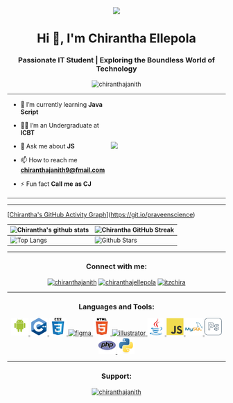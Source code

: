 <p align="center">
  <img align="center" src = "https://github.com/7oSkaaa/7oSkaaa/blob/main/Images/about_me.gif?raw=true" width = 130px>
  </p>
<h1 align="center">Hi 👋, I'm Chirantha Ellepola</h1>
<h3 align="center">Passionate IT Student | Exploring the Boundless World of Technology</h3>

<p align="center"> <img src="https://komarev.com/ghpvc/?username=chiranthajanith&label=Profile%20views&color=0e75b6&style=flat" alt="chiranthajanith" /> </p>

<table align="center">
<tr border-radius="10px">
<td width="60%" align="left">

- 🌱 I’m currently learning **Java Script**

- 🧑‍🎓 I’m an Undergraduate at **ICBT**

- 💬 Ask me about **JS**

- 📫 How to reach me **chiranthajanith9@fmail.com**

- ⚡ Fun fact **Call me as CJ**

</td>


<td width="50%" align="right">
<picture> <img align="right" src="https://github.com/7oSkaaa/7oSkaaa/blob/main/Images/Right_Side.gif?raw=true" width = 350px></picture>
</td>

</tr>
</table>


---

[[Chirantha's GitHub Activity Graph](https://activity-graph.herokuapp.com/graph?username=chiranthajanith&theme=tokyonight)](https://git.io/praveenscience)

| ![Chirantha's github stats](https://github-readme-stats.vercel.app/api?username=chiranthajanith&show_icons=true&theme=tokyonight) | ![Chirantha GitHub Streak](https://github-readme-streak-stats.herokuapp.com/?user=chiranthajanith&theme=tokyonight) |
| --- | --- |
| ![Top Langs](https://github-readme-stats.vercel.app/api/top-langs/?username=chiranthajanith&theme=tokyonight) | ![Github Stars](https://github-readme-stats.vercel.app/api?username=chiranthajanith&show_icons=true&locale=en&count_private=true&hide_rank=true&custom_title=My%20GitHub%20Stats&disable_animations=true&theme=tokyonight) |

---

<h3 align="center">Connect with me:</h3>
<p align="center">
<a href="https://linkedin.com/in/chiranthajanith" target="blank"><img align="center" src="https://raw.githubusercontent.com/rahuldkjain/github-profile-readme-generator/master/src/images/icons/Social/linked-in-alt.svg" alt="chiranthajanith" height="30" width="40" /></a>
<a href="https://fb.com/chiranthajellepola" target="blank"><img align="center" src="https://raw.githubusercontent.com/rahuldkjain/github-profile-readme-generator/master/src/images/icons/Social/facebook.svg" alt="chiranthajellepola" height="30" width="40" /></a>
<a href="https://instagram.com/itzchira" target="blank"><img align="center" src="https://raw.githubusercontent.com/rahuldkjain/github-profile-readme-generator/master/src/images/icons/Social/instagram.svg" alt="itzchira" height="30" width="40" /></a>
</p>

---

<h3 align="center">Languages and Tools:</h3>
<p align="center"> <a href="https://developer.android.com" target="_blank" rel="noreferrer"> <img src="https://raw.githubusercontent.com/devicons/devicon/master/icons/android/android-original-wordmark.svg" alt="android" width="40" height="40"/> </a> <a href="https://www.w3schools.com/cpp/" target="_blank" rel="noreferrer"> <img src="https://raw.githubusercontent.com/devicons/devicon/master/icons/cplusplus/cplusplus-original.svg" alt="cplusplus" width="40" height="40"/> </a> <a href="https://www.w3schools.com/css/" target="_blank" rel="noreferrer"> <img src="https://raw.githubusercontent.com/devicons/devicon/master/icons/css3/css3-original-wordmark.svg" alt="css3" width="40" height="40"/> </a> <a href="https://www.figma.com/" target="_blank" rel="noreferrer"> <img src="https://www.vectorlogo.zone/logos/figma/figma-icon.svg" alt="figma" width="40" height="40"/> </a> <a href="https://www.w3.org/html/" target="_blank" rel="noreferrer"> <img src="https://raw.githubusercontent.com/devicons/devicon/master/icons/html5/html5-original-wordmark.svg" alt="html5" width="40" height="40"/> </a> <a href="https://www.adobe.com/in/products/illustrator.html" target="_blank" rel="noreferrer"> <img src="https://www.vectorlogo.zone/logos/adobe_illustrator/adobe_illustrator-icon.svg" alt="illustrator" width="40" height="40"/> </a> <a href="https://www.java.com" target="_blank" rel="noreferrer"> <img src="https://raw.githubusercontent.com/devicons/devicon/master/icons/java/java-original.svg" alt="java" width="40" height="40"/> </a> <a href="https://developer.mozilla.org/en-US/docs/Web/JavaScript" target="_blank" rel="noreferrer"> <img src="https://raw.githubusercontent.com/devicons/devicon/master/icons/javascript/javascript-original.svg" alt="javascript" width="40" height="40"/> </a> <a href="https://www.mysql.com/" target="_blank" rel="noreferrer"> <img src="https://raw.githubusercontent.com/devicons/devicon/master/icons/mysql/mysql-original-wordmark.svg" alt="mysql" width="40" height="40"/> </a> <a href="https://www.photoshop.com/en" target="_blank" rel="noreferrer"> <img src="https://raw.githubusercontent.com/devicons/devicon/master/icons/photoshop/photoshop-line.svg" alt="photoshop" width="40" height="40"/> </a> <a href="https://www.php.net" target="_blank" rel="noreferrer"> <img src="https://raw.githubusercontent.com/devicons/devicon/master/icons/php/php-original.svg" alt="php" width="40" height="40"/> </a> <a href="https://www.python.org" target="_blank" rel="noreferrer"> <img src="https://raw.githubusercontent.com/devicons/devicon/master/icons/python/python-original.svg" alt="python" width="40" height="40"/> </a> </p>

---

<h3 align="center">Support:</h3>
<p align="center"><a href="https://www.buymeacoffee.com/chiranthajanith"> <img align="center" src="https://cdn.buymeacoffee.com/buttons/v2/default-yellow.png" height="50" width="210" alt="chiranthajanith" /></a></p>
